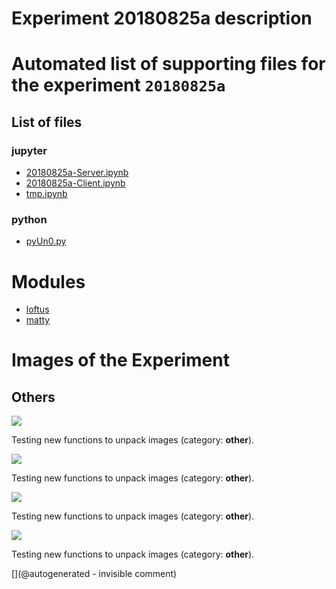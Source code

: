 # Experiment 20180825a description





# Automated list of supporting files for the __experiment `20180825a`__

## List of files

### jupyter

* [20180825a-Server.ipynb](/matty/20180825a/20180825a-Server.ipynb)
* [20180825a-Client.ipynb](/matty/20180825a/20180825a-Client.ipynb)
* [tmp.ipynb](/tmp.ipynb)


### python

* [pyUn0.py](/matty/20180825a/pyUn0.py)





# Modules

* [loftus](/retired/loftus/)
* [matty](/matty/)




# Images of the Experiment

## Others

![](/matty/20180825a/images/20180825a-1-all.jpg)

Testing new functions to unpack images (category: __other__).

![](/matty/20180825a/images/20180825a-1.jpg)

Testing new functions to unpack images (category: __other__).

![](/matty/20180825a/images/2DArray_20180825a.jpg)

Testing new functions to unpack images (category: __other__).

![](/matty/20180825a/images/detailed_20180825a-1-2200-2600.jpg)

Testing new functions to unpack images (category: __other__).










[](@autogenerated - invisible comment)